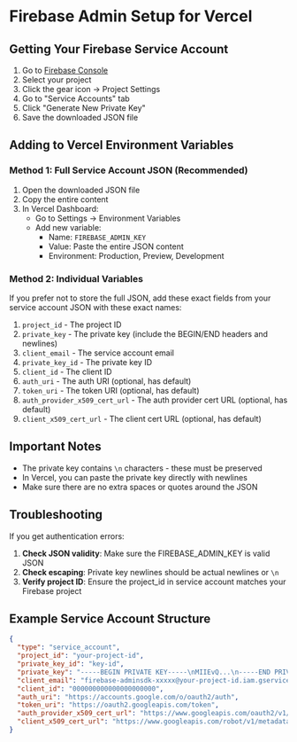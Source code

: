 # Firebase Admin Setup for Vercel

## Getting Your Firebase Service Account

1. Go to [Firebase Console](https://console.firebase.google.com)
2. Select your project
3. Click the gear icon → Project Settings
4. Go to "Service Accounts" tab
5. Click "Generate New Private Key"
6. Save the downloaded JSON file

## Adding to Vercel Environment Variables

### Method 1: Full Service Account JSON (Recommended)

1. Open the downloaded JSON file
2. Copy the entire content
3. In Vercel Dashboard:
   - Go to Settings → Environment Variables
   - Add new variable:
     - Name: `FIREBASE_ADMIN_KEY`
     - Value: Paste the entire JSON content
     - Environment: Production, Preview, Development

### Method 2: Individual Variables

If you prefer not to store the full JSON, add these exact fields from your service account JSON with these exact names:

1. `project_id` - The project ID
2. `private_key` - The private key (include the BEGIN/END headers and newlines)
3. `client_email` - The service account email
4. `private_key_id` - The private key ID
5. `client_id` - The client ID
6. `auth_uri` - The auth URI (optional, has default)
7. `token_uri` - The token URI (optional, has default)
8. `auth_provider_x509_cert_url` - The auth provider cert URL (optional, has default)
9. `client_x509_cert_url` - The client cert URL (optional, has default)

## Important Notes

- The private key contains `\n` characters - these must be preserved
- In Vercel, you can paste the private key directly with newlines
- Make sure there are no extra spaces or quotes around the JSON

## Troubleshooting

If you get authentication errors:

1. **Check JSON validity**: Make sure the FIREBASE_ADMIN_KEY is valid JSON
2. **Check escaping**: Private key newlines should be actual newlines or `\n`
3. **Verify project ID**: Ensure the project_id in service account matches your Firebase project

## Example Service Account Structure

```json
{
  "type": "service_account",
  "project_id": "your-project-id",
  "private_key_id": "key-id",
  "private_key": "-----BEGIN PRIVATE KEY-----\nMIIEvQ...\n-----END PRIVATE KEY-----\n",
  "client_email": "firebase-adminsdk-xxxxx@your-project-id.iam.gserviceaccount.com",
  "client_id": "000000000000000000000",
  "auth_uri": "https://accounts.google.com/o/oauth2/auth",
  "token_uri": "https://oauth2.googleapis.com/token",
  "auth_provider_x509_cert_url": "https://www.googleapis.com/oauth2/v1/certs",
  "client_x509_cert_url": "https://www.googleapis.com/robot/v1/metadata/x509/firebase-adminsdk-xxxxx%40your-project-id.iam.gserviceaccount.com"
}
```
